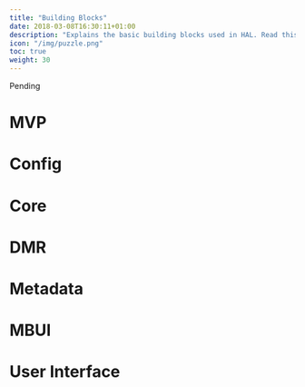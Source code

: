 ```yaml
---
title: "Building Blocks"
date: 2018-03-08T16:30:11+01:00
description: "Explains the basic building blocks used in HAL. Read this page if you want to know more about the concepts and layers in HAL or if you plan to contribute to the codebase."
icon: "/img/puzzle.png"
toc: true
weight: 30
---
```

Pending

# MVP

# Config

# Core

# DMR

# Metadata

# MBUI

# User Interface
